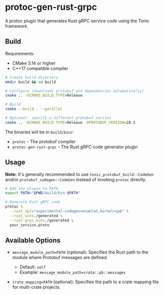 # protoc-gen-rust-grpc

A protoc plugin that generates Rust gRPC service code using the Tonic framework.

## Build

Requirements:
- CMake 3.14 or higher
- C++17 compatible compiler

```bash
# Create build directory
mkdir build && cd build

# Configure (downloads protobuf and dependencies automatically)
cmake .. -DCMAKE_BUILD_TYPE=Release

# Build
cmake --build . --parallel

# Optional: specify a different protobuf version
cmake .. -DCMAKE_BUILD_TYPE=Release -DPROTOBUF_VERSION=28.3
```

The binaries will be in `build/bin/`:
- `protoc` - The protobuf compiler
- `protoc-gen-rust-grpc` - The Rust gRPC code generator plugin

## Usage

**Note:** It's generally recommended to use `tonic_protobuf_build::CodeGen` and/or `protobuf_codegen::CodeGen` instead of invoking `protoc` directly.

```bash
# Add the plugin to PATH
export PATH="$PWD/build/bin:$PATH"

# Generate Rust gRPC code
protoc \
  --rust_opt="experimental-codegen=enabled,kernel=upb" \
  --rust_out=./generated \
  --rust-grpc_out=./generated \
  your_service.proto
```

## Available Options

* `message_module_path=PATH` (optional): Specifies the Rust path to the module where Protobuf messages are defined.
  * Default: `self`
  * Example: `message_module_path=crate::pb::messages`

* `crate_mapping=PATH` (optional): Specifies the path to a crate mapping file for multi-crate projects.